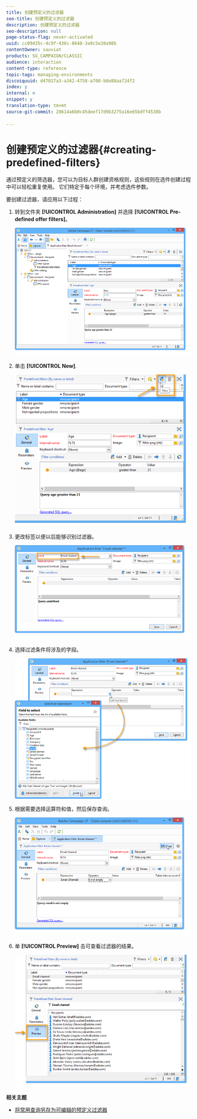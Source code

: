 ```yaml
---
title: 创建预定义的过滤器
seo-title: 创建预定义的过滤器
description: 创建预定义的过滤器
seo-description: null
page-status-flag: never-activated
uuid: cc09435c-4c9f-436c-8648-3a9c5e20a98b
contentOwner: sauviat
products: SG_CAMPAIGN/CLASSIC
audience: interaction
content-type: reference
topic-tags: managing-environments
discoiquuid: d47017a3-a342-4758-a700-b8e88aa724f2
index: y
internal: n
snippet: y
translation-type: tm+mt
source-git-commit: 28614a6b0c45deef17d9b3275a16e65bdff4538b

---
```



# 创建预定义的过滤器{#creating-predefined-filters}

通过预定义的筛选器，您可以为目标人群创建资格规则，这些规则在选件创建过程中可以轻松重复使用。 它们特定于每个环境，并考虑选件参数。

要创建过滤器，请应用以下过程：

1. 转到文件夹 **[!UICONTROL Administration]** 并选择 **[!UICONTROL Pre-defined offer filters]**。

   ![](assets/offer_filter_create_005.png)

1. 单击 **[!UICONTROL New]**.

   ![](assets/offer_filter_create_001.png)

1. 更改标签以便以后能够识别过滤器。

   ![](assets/offer_filter_create_002.png)

1. 选择过滤条件将涉及的字段。

   ![](assets/offer_filter_create_003.png)

1. 根据需要选择运算符和值，然后保存查询。

   ![](assets/offer_filter_create_004.png)

1. 单 **[!UICONTROL Preview]** 击可查看过滤器的结果。

   ![](assets/offer_filter_create_006.png)

**相关主题**

* [将常用查询另存为可编辑的预定义过滤器](https://helpx.adobe.com/campaign/kb/simplifying-campaign-management-acc.html#Savefrequentlyusedqueriesaseditablepredefinedfilters)
